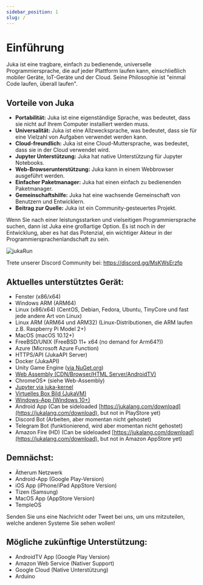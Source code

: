 ```yaml
---
sidebar_position: 1
slug: /
---
```


# Einführung

Juka ist eine tragbare, einfach zu bedienende, universelle Programmiersprache, die auf jeder Plattform laufen kann, einschließlich mobiler Geräte, IoT-Geräte und der Cloud. Seine Philosophie ist "einmal Code laufen, überall laufen".

## Vorteile von Juka

* **Portabilität:** Juka ist eine eigenständige Sprache, was bedeutet, dass sie nicht auf Ihrem Computer installiert werden muss.
* **Universalität:** Juka ist eine Allzwecksprache, was bedeutet, dass sie für eine Vielzahl von Aufgaben verwendet werden kann.
* **Cloud-freundlich:** Juka ist eine Cloud-Muttersprache, was bedeutet, dass sie in der Cloud verwendet wird.
* **Jupyter Unterstützung:** Juka hat native Unterstützung für Jupyter Notebooks.
* **Web-Browserunterstützung:** Juka kann in einem Webbrowser ausgeführt werden.
* **Einfacher Paketmanager:** Juka hat einen einfach zu bedienenden Paketmanager.
* **Gemeinschaftshilfe:** Juka hat eine wachsende Gemeinschaft von Benutzern und Entwicklern.
* **Beitrag zur Quelle:** Juka ist ein Community-gesteuertes Projekt.

Wenn Sie nach einer leistungsstarken und vielseitigen Programmiersprache suchen, dann ist Juka eine großartige Option. Es ist noch in der Entwicklung, aber es hat das Potenzial, ein wichtiger Akteur in der Programmiersprachenlandschaft zu sein.

![jukaRun](/img/latestjuka.gif)

Trete unserer Discord Community bei: https://discord.gg/MsKWsErzfp

## Aktuelles unterstütztes Gerät:

- Fenster (x86/x64)
- Windows ARM (ARM64)
- Linux (x86/x64) (CentOS, Debian, Fedora, Ubuntu, TinyCore und fast jede andere Art von Linux)
- Linux ARM (ARM64 und ARM32) (Linux-Distributionen, die ARM laufen z.B. Raspberry Pi Model 2+)
- MacOS (macOS 10.12+)
- FreeBSD/UNIX (FreeBSD 11+ x64 (no demand for Arm64?))
- Azure (Microsoft Azure Function)
- HTTPS/API (JukaAPI Server)
- Docker (JukaAPI)
- Unity Game Engine ([via NuGet.org](https://www.nuget.org/packages/JukaCompiler))
- [Web Assembly (CDN/Browser/HTML Server/AndroidTV)](https://github.com/jukaLang/juka-webassembly)
- ChromeOS\* (siehe Web-Assembly)
- [Jupyter via juka-kernel](https://github.com/jukaLang/juka-kernel)
- [Virtuelles Box Bild (JukaVM)](https://github.com/jukaLang/jukaVM)
- [Windows-App (Windows 10+)](https://github.com/jukaLang/JukaApp)
- Android App (Can be sideloaded [https://jukalang.com/download](https://jukalang.com/download), but not in PlayStore yet)
- Discord Bot (Arbeiten, aber momentan nicht gehostet)
- Telegram Bot (funktionierend, wird aber momentan nicht gehostet)
- Amazon Fire (HD) (Can be sideloaded [https://jukalang.com/download](https://jukalang.com/download), but not in Amazon AppStore yet)

## Demnächst:

- Ätherum Netzwerk
- Android-App (Google Play-Version)
- iOS App (iPhone/iPad AppStore Version)
- Tizen (Samsung)
- MacOS App (AppStore Version)
- TempleOS

Senden Sie uns eine Nachricht oder Tweet bei uns, um uns mitzuteilen, welche anderen Systeme Sie sehen wollen!

## Mögliche zukünftige Unterstützung:

- AndroidTV App (Google Play Version)
- Amazon Web Service (Nativer Support)
- Google Cloud (Native Unterstützung)
- Arduino
